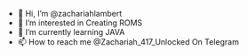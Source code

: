 - 👋 Hi, I’m @zachariahlambert
- 👀 I’m interested in Creating ROMS
- 🌱 I’m currently learning JAVA
- 📫 How to reach me @Zachariah_417_Unlocked On Telegram

<!---
zachariahlambert/zachariahlambert is a ✨ special ✨ repository because its `README.md` (this file) appears on your GitHub profile.
You can click the Preview link to take a look at your changes.
--->
